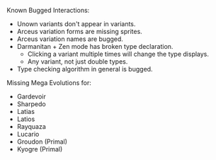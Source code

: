 
Known Bugged Interactions:
- Unown variants don't appear in variants.
- Arceus variation forms are missing sprites.
- Arceus variation names are bugged.
- Darmanitan + Zen mode has broken type declaration.
  - Clicking a variant multiple times will change the type displays.
  - Any variant, not just double types.
- Type checking algorithm in general is bugged.

Missing Mega Evolutions for:
  - Gardevoir
  - Sharpedo
  - Latias
  - Latios
  - Rayquaza
  - Lucario
  - Groudon (Primal)
  - Kyogre (Primal)
